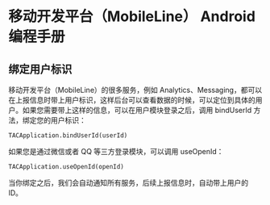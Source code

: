# 移动开发平台（MobileLine） Android 编程手册

## 绑定用户标识

移动开发平台（MobileLine）的很多服务，例如 Analytics、Messaging，都可以在上报信息时带上用户标识，这样后台可以查看数据的时候，可以定位到具体的用户。如果您需要带上这样的信息，可以在用户模块登录之后，调用 bindUserId 方法，绑定您的用户标识：

```
TACApplication.bindUserId(userId)
```

如果您是通过微信或者 QQ 等三方登录模块，可以调用 useOpenId：

```
TACApplication.useOpenId(openId)
```

当你绑定之后，我们会自动通知所有服务，后续上报信息时，自动带上用户的 ID。
